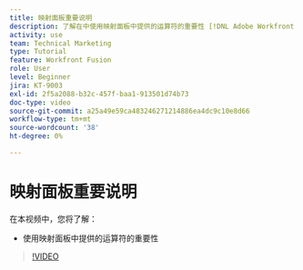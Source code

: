 ```yaml
---
title: 映射面板重要说明
description: 了解在中使用映射面板中提供的运算符的重要性 [!DNL Adobe Workfront Fusion].
activity: use
team: Technical Marketing
type: Tutorial
feature: Workfront Fusion
role: User
level: Beginner
jira: KT-9003
exl-id: 2f5a2088-b32c-457f-baa1-913501d74b73
doc-type: video
source-git-commit: a25a49e59ca483246271214886ea4dc9c10e8d66
workflow-type: tm+mt
source-wordcount: '38'
ht-degree: 0%

---
```


# 映射面板重要说明

在本视频中，您将了解：

* 使用映射面板中提供的运算符的重要性

>[!VIDEO](https://video.tv.adobe.com/v/335263/?quality=12&learn=on)
